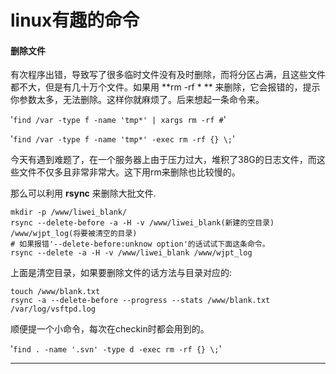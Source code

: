 linux有趣的命令
==========


#### 删除文件 ####

有次程序出错，导致写了很多临时文件没有及时删除，而将分区占满，且这些文件都不大，但是有几十万个文件。如果用 **rm -rf * ** 来删除，它会报错的，提示你参数太多，无法删除。这样你就麻烦了。后来想起一条命令来。

'`find /var -type f -name 'tmp*' | xargs rm -rf #`'

'`find /var -type f -name 'tmp*' -exec rm -rf {} \;`'

今天有遇到难题了，在一个服务器上由于压力过大，堆积了38G的日志文件，而这些文件不仅多且非常非常大。这下用rm来删除也比较慢的。

那么可以利用 **rsync** 来删除大批文件.

    mkdir -p /www/liwei_blank/
	rsync --delete-before -a -H -v /www/liwei_blank(新建的空目录) /www/wjpt_log(将要被清空的目录)
	# 如果报错'--delete-before:unknow option'的话试试下面这条命令。
	rsync --delete -a -H -v /www/liwei_blank /www/wjpt_log
	
上面是清空目录，如果要删除文件的话方法与目录对应的:

    touch /www/blank.txt
	rsync -a --delete-before --progress --stats /www/blank.txt /var/log/vsftpd.log

顺便提一个小命令，每次在checkin时都会用到的。

'`find . -name '.svn' -type d -exec rm -rf {} \;`'
	

* * * * *




